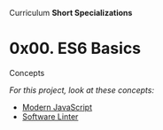 Curriculum
**Short Specializations**

# 0x00. ES6 Basics

Concepts

_For this project, look at these concepts:_

* [Modern JavaScript](https://www.alx-intranet.hbtn.io/concepts/541)
* [Software Linter](https://www.alx-intranet.hbtn.io/concepts/542)
